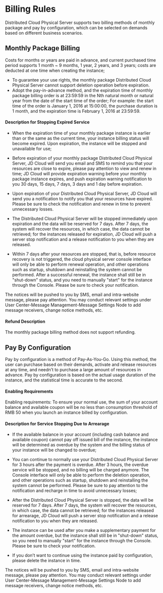 # Billing Rules

Distributed Cloud Physical Server supports two billing methods of monthly package and pay by configuration, which can be selected on demands based on different business scenarios.

## Monthly Package Billing

Costs for months or years are paid in advance, and current purchased time period supports 1 month ~ 9 months, 1 year, 2 years, and 3 years; costs are deducted at one time when creating the instance;

- To guarantee your use rights, the monthly package Distributed Cloud Physical Server cannot support deletion operation before expiration.
- Adopt the pay-in-advance method, and the expiration time of monthly package billing order is at 23:59:59 in the Nth natural month or natural year from the date of the start time of the order;
For example: the start time of the order is January 1, 2016 at 15:00:00, the purchase duration is 1 month, and the expiration time is February 1, 2016 at 23:59:59.

#### Description for Stopping Expired Service

- When the expiration time of your monthly package instance is earlier than or the same as the current time, your instance billing status will become expired. Upon expiration, the instance will be stopped and unavailable for use;

- Before expiration of your monthly package Distributed Cloud Physical Server, JD Cloud will send you email and SMS to remind you that your resources are close to expire, please pay attention to view and renew in time; JD Cloud will provide expiration warning before your monthly package instance expires, and push expiration warning notification to you 30 days, 15 days, 7 days, 3 days and 1 day before expiration.

- Upon expiration of your Distributed Cloud Physical Server, JD Cloud will send you a notification to notify you that your resources have expired. Please be sure to check the notification and renew in time to prevent unnecessary losses.

- The Distributed Cloud Physical Server will be stopped immediately upon expiration and the data will be reserved for 7 days. After 7 days, the system will recover the resources, in which case, the data cannot be retrieved; for the instances released for expiration, JD Cloud will push a server stop notification and a release notification to you when they are released.

- Within 7 days after your resources are stopped, that is, before resource recovery is not triggered, the cloud physical server console interface will only be able to perform renewal operation, and other operations such as startup, shutdown and reinstalling the system cannot be performed. After a successful renewal, the instance shall still be in "shut-down" status, and you need to manually "start" for the instance through the Console. Please be sure to check your notification.

The notices will be pushed to you by SMS, email and intra-website message, please pay attention.
You may conduct relevant settings under User Center\-Message Management\-Message Settings Node to add message receivers, change notice methods, etc.

#### Refund Description
The monthly package billing method does not support refunding.

## Pay By Configuration

Pay by configuration is a method of Pay-As-You-Go. Using this method, the user can purchase based on their demands, activate and release resources at any time, and needn’t to purchase a large amount of resources in advance. Pay by configuration is based on the actual usage duration of the instance, and the statistical time is accurate to the second.

#### Enabling Requirements

Enabling requirements: To ensure your normal use, the sum of your account balance and available coupon will be no less than consumption threshold of RMB 50 when you launch an instance billed by configuration.

#### Description for Service Stopping Due to Arrearage

- If the available balance in your account (including cash balance and available coupon) cannot pay off issued bill of the instance, the instance will be determined as overdue by the system and the billing status of your instance will be changed to overdue;

- You can continue to normally use your Distributed Cloud Physical Server for 3 hours after the payment is overdue. After 3 hours, the overdue service will be stopped, and no billing will be charged anymore. The Console interface will only be able to perform the deletion operation, and other operations such as startup, shutdown and reinstalling the system cannot be performed. Please be sure to pay attention to the notification and recharge in time to avoid unnecessary losses;

- After the Distributed Cloud Physical Server is stopped, the data will be reserved for 7 days. After 7 days, the system will recover the resources, in which case, the data cannot be retrieved; for the instances released for arrearage, JD Cloud will push a server stop notification and a release notification to you when they are released.

- The instance can be used after you make a supplementary payment for the amount overdue, but the instance shall still be in "shut-down" status, so you need to manually "start" for the instance through the Console. Please be sure to check your notification.

- If you don’t want to continue using the instance paid by configuration, please delete the instance in time.

The notices will be pushed to you by SMS, email and intra-website message, please pay attention.
You may conduct relevant settings under User Center\-Message Management\-Message Settings Node to add message receivers, change notice methods, etc.
